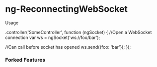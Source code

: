ng-ReconnectingWebSocket
=====================
Usage

.controller('SomeController', function (ngSocket) {
  //Open a WebSocket connection
  var ws = ngSocket('ws://foo/bar');

  //Can call before socket has opened
  ws.send({foo: 'bar'});
});

### Forked Features



